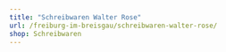 ```yaml
---
title: "Schreibwaren Walter Rose"
url: /freiburg-im-breisgau/schreibwaren-walter-rose/
shop: Schreibwaren
---
```

